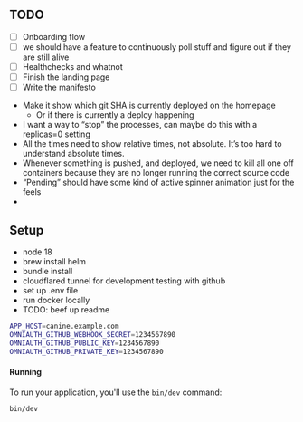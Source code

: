 ## TODO

- [ ] Onboarding flow
- [ ] we should have a feature to continuously poll stuff and figure out if they are still alive
- [ ] Healthchecks and whatnot
- [ ] Finish the landing page
- [ ] Write the manifesto
* Make it show which git SHA is currently deployed on the homepage
    * Or if there is currently a deploy happening
* I want a way to “stop” the processes, can maybe do this with a replicas=0 setting
* All the times need to show relative times, not absolute. It’s too hard to understand absolute times.
* Whenever something is pushed, and deployed, we need to kill all one off containers because they are no longer running the correct source code
* “Pending” should have some kind of active spinner animation just for the feels
* 

## Setup

- node 18
- brew install helm
- bundle install
- cloudflared tunnel for development testing with github
- set up .env file
- run docker locally
- TODO: beef up readme

```bash
APP_HOST=canine.example.com
OMNIAUTH_GITHUB_WEBHOOK_SECRET=1234567890
OMNIAUTH_GITHUB_PUBLIC_KEY=1234567890
OMNIAUTH_GITHUB_PRIVATE_KEY=1234567890
```

#### Running

To run your application, you'll use the `bin/dev` command:

```bash
bin/dev
```
